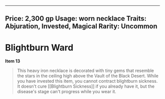 
---
Price: 2,300 gp
Usage: worn necklace
Traits: Abjuration, Invested, Magical
Rarity: Uncommon
---

# Blightburn Ward

**Item 13**

> This heavy iron necklace is decorated with tiny gems that resemble the stars in the ceiling high above the Vault of the Black Desert. While you have invested this item, you cannot contract blightburn sickness. It doesn't cure [[Blightburn Sickness]] if you already have it, but the disease's stage can't progress while you wear it.
